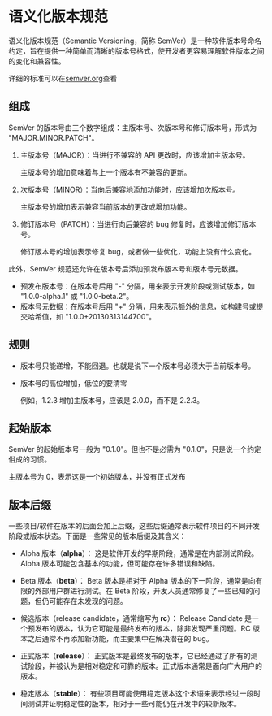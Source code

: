 # 语义化版本规范

语义化版本规范（Semantic Versioning，简称 SemVer）是一种软件版本号命名约定，旨在提供一种简单而清晰的版本号格式，使开发者更容易理解软件版本之间的变化和兼容性。

详细的标准可以在[semver.org](https://semver.org/lang/zh-CN/)查看

## 组成

SemVer 的版本号由三个数字组成：主版本号、次版本号和修订版本号，形式为 "MAJOR.MINOR.PATCH"。

1. 主版本号（MAJOR）：当进行不兼容的 API 更改时，应该增加主版本号。

    主版本号的增加意味着与上一个版本有不兼容的更新。

2. 次版本号（MINOR）：当向后兼容地添加功能时，应该增加次版本号。

    主版本号的增加表示兼容当前版本的更改或增加功能。

3. 修订版本号（PATCH）：当进行向后兼容的 bug 修复时，应该增加修订版本号。

    修订版本号的增加表示修复 bug，或者做一些优化，功能上没有什么变化。

此外，SemVer 规范还允许在版本号后添加预发布版本号和版本号元数据。

-   预发布版本号：在版本号后用 "-" 分隔，用来表示开发阶段或测试版本，如 "1.0.0-alpha.1" 或 "1.0.0-beta.2"。
-   版本号元数据：在版本号后用 "+" 分隔，用来表示额外的信息，如构建号或提交哈希值，如 "1.0.0+20130313144700"。

## 规则

-   版本号只能递增，不能回退。也就是说下一个版本号必须大于当前版本号。

-   版本号的高位增加，低位的要清零

    例如，1.2.3 增加主版本号，应该是 2.0.0，而不是 2.2.3。

## 起始版本

SemVer 的起始版本号一般为 "0.1.0"。但也不是必需为 "0.1.0"，只是说一个约定俗成的习惯。

主版本号为 0，表示这是一个初始版本，并没有正式发布

## 版本后缀

一些项目/软件在版本的后面会加上后缀，这些后缀通常表示软件项目的不同开发阶段或版本状态。下面是一些常见的版本后缀及其含义：

-   Alpha 版本（**alpha**）： 这是软件开发的早期阶段，通常是在内部测试阶段。Alpha 版本可能包含基本的功能，但可能存在许多错误和缺陷。

-   Beta 版本（**beta**）： Beta 版本是相对于 Alpha 版本的下一阶段，通常是向有限的外部用户群进行测试。在 Beta 阶段，开发人员通常修复了一些已知的问题，但仍可能存在未发现的问题。

-   候选版本（release candidate，通常缩写为 **rc**）： Release Candidate 是一个预发布的版本，认为它可能是最终发布的版本，除非发现严重问题。RC 版本之后通常不再添加新功能，而主要集中在解决潜在的 bug。

-   正式版本（**release**）： 正式版本是最终发布的版本，它已经通过了所有的测试阶段，并被认为是相对稳定和可靠的版本。正式版本通常是面向广大用户的版本。

-   稳定版本（**stable**）： 有些项目可能使用稳定版本这个术语来表示经过一段时间测试并证明稳定性的版本，相对于一些可能仍在开发中的较新版本。
